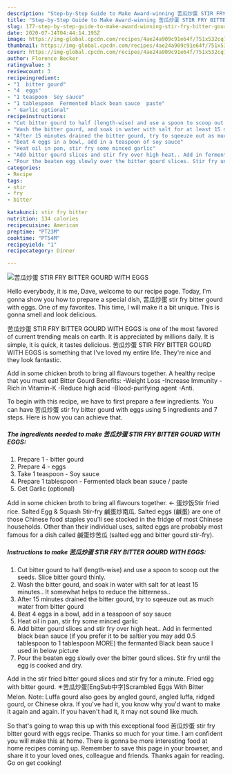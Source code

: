```yaml
---
description: "Step-by-Step Guide to Make Award-winning 苦瓜炒蛋 STIR FRY BITTER GOURD WITH EGGS"
title: "Step-by-Step Guide to Make Award-winning 苦瓜炒蛋 STIR FRY BITTER GOURD WITH EGGS"
slug: 177-step-by-step-guide-to-make-award-winning-stir-fry-bitter-gourd-with-eggs
date: 2020-07-14T04:44:14.195Z
image: https://img-global.cpcdn.com/recipes/4ae24a909c91e64f/751x532cq70/苦瓜炒蛋-stir-fry-bitter-gourd-with-eggs-recipe-main-photo.jpg
thumbnail: https://img-global.cpcdn.com/recipes/4ae24a909c91e64f/751x532cq70/苦瓜炒蛋-stir-fry-bitter-gourd-with-eggs-recipe-main-photo.jpg
cover: https://img-global.cpcdn.com/recipes/4ae24a909c91e64f/751x532cq70/苦瓜炒蛋-stir-fry-bitter-gourd-with-eggs-recipe-main-photo.jpg
author: Florence Becker
ratingvalue: 3
reviewcount: 3
recipeingredient:
- "1  bitter gourd"
- "4  eggs"
- "1 teaspoon  Soy sauce"
- "1 tablespoon  Fermented black bean sauce  paste"
- " Garlic optional"
recipeinstructions:
- "Cut bitter gourd to half (length-wise) and use a spoon to scoop out the seeds. Slice bitter gourd thinly."
- "Wash the bitter gourd, and soak in water with salt for at least 15 minutes.. It somewhat helps to reduce the bitterness.."
- "After 15 minutes drained the bitter gourd, try to sqeeuze out as much water from bitter gourd"
- "Beat 4 eggs in a bowl, add in a teaspoon of soy sauce"
- "Heat oil in pan, stir fry some minced garlic"
- "Add bitter gourd slices and stir fry over high heat.. Add in fermented black bean sauce (if you prefer it to be saltier you may add 0.5 tablespoon to 1 tablespoon MORE) the fermanted Black bean sauce I used in below picture"
- "Pour the beaten egg slowly over the bitter gourd slices. Stir fry until the egg is cooked and dry."
categories:
- Recipe
tags:
- stir
- fry
- bitter

katakunci: stir fry bitter 
nutrition: 134 calories
recipecuisine: American
preptime: "PT23M"
cooktime: "PT54M"
recipeyield: "1"
recipecategory: Dinner

---
```



![苦瓜炒蛋 STIR FRY BITTER GOURD WITH EGGS](https://img-global.cpcdn.com/recipes/4ae24a909c91e64f/751x532cq70/苦瓜炒蛋-stir-fry-bitter-gourd-with-eggs-recipe-main-photo.jpg)

Hello everybody, it is me, Dave, welcome to our recipe page. Today, I'm gonna show you how to prepare a special dish, 苦瓜炒蛋 stir fry bitter gourd with eggs. One of my favorites. This time, I will make it a bit unique. This is gonna smell and look delicious.

苦瓜炒蛋 STIR FRY BITTER GOURD WITH EGGS is one of the most favored of current trending meals on earth. It is appreciated by millions daily. It is simple, it is quick, it tastes delicious. 苦瓜炒蛋 STIR FRY BITTER GOURD WITH EGGS is something that I've loved my entire life. They're nice and they look fantastic.

Add in some chicken broth to bring all flavours together. A healthy recipe that you must eat! Bitter Gourd Benefits: -Weight Loss -Increase Immunity -Rich in Vitamin-K -Reduce high acid -Blood-purifying agent -Anti.


To begin with this recipe, we have to first prepare a few ingredients. You can have 苦瓜炒蛋 stir fry bitter gourd with eggs using 5 ingredients and 7 steps. Here is how you can achieve that.

<!--inarticleads1-->

##### The ingredients needed to make 苦瓜炒蛋 STIR FRY BITTER GOURD WITH EGGS:

1. Prepare 1 - bitter gourd
1. Prepare 4 - eggs
1. Take 1 teaspoon - Soy sauce
1. Prepare 1 tablespoon - Fermented black bean sauce / paste
1. Get  Garlic (optional)


Add in some chicken broth to bring all flavours together. ← 蛋炒饭Stir fried rice. Salted Egg &amp; Squash Stir-fry 鹹蛋炒南瓜. Salted eggs (鹹蛋) are one of those Chinese food staples you&#39;ll see stocked in the fridge of most Chinese households. Other than their individual uses, salted eggs are probably most famous for a dish called 鹹蛋炒苦瓜 (salted egg and bitter gourd stir-fry). 

<!--inarticleads2-->

##### Instructions to make 苦瓜炒蛋 STIR FRY BITTER GOURD WITH EGGS:

1. Cut bitter gourd to half (length-wise) and use a spoon to scoop out the seeds. Slice bitter gourd thinly.
1. Wash the bitter gourd, and soak in water with salt for at least 15 minutes.. It somewhat helps to reduce the bitterness..
1. After 15 minutes drained the bitter gourd, try to sqeeuze out as much water from bitter gourd
1. Beat 4 eggs in a bowl, add in a teaspoon of soy sauce
1. Heat oil in pan, stir fry some minced garlic
1. Add bitter gourd slices and stir fry over high heat.. Add in fermented black bean sauce (if you prefer it to be saltier you may add 0.5 tablespoon to 1 tablespoon MORE) the fermanted Black bean sauce I used in below picture
1. Pour the beaten egg slowly over the bitter gourd slices. Stir fry until the egg is cooked and dry.


Add in the stir fried bitter gourd slices and stir fry for a minute. Fried egg with bitter gourd. ✴️苦瓜炒蛋[EngSub中字]Scrambled Eggs With Bitter Melon. Note: Luffa gourd also goes by angled gourd, angled luffa, ridged gourd, or Chinese okra. If you&#39;ve had it, you know why you&#39;d want to make it again and again. If you haven&#39;t had it, it may not sound like much. 

So that's going to wrap this up with this exceptional food 苦瓜炒蛋 stir fry bitter gourd with eggs recipe. Thanks so much for your time. I am confident you will make this at home. There is gonna be more interesting food at home recipes coming up. Remember to save this page in your browser, and share it to your loved ones, colleague and friends. Thanks again for reading. Go on get cooking!
